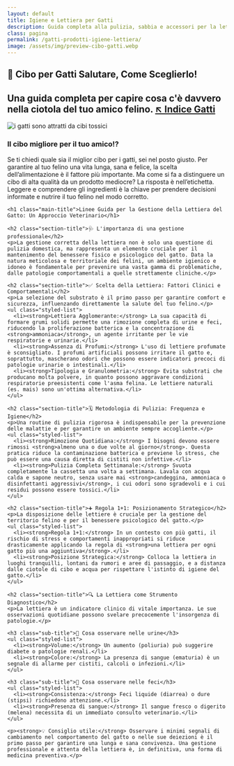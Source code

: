 ```yaml
---
layout: default
title: Igiene e Lettiera per Gatti
description: Guida completa alla pulizia, sabbia e accessori per la lettiera del tuo gatto.
class: pagina
permalink: /gatti-prodotti-igiene-lettiera/
image: /assets/img/preview-cibo-gatti.webp
---
```



<main class="layout-wrapper">

<!-- 📝 INTRODUZIONE -->
<section class="intro">
  <h1 class="main-title-centered">🍴 Cibo per Gatti Salutare, Come Sceglierlo!</h1>
  <h2 class="small-title">Una guida completa per capire cosa c'è davvero nella ciotola del tuo amico felino.
<a href="/index-tutto-gatti/" class="btn-indice" aria-label="Vai all’indice gatti">↖️ Indice Gatti</a>
  </h2>
</section>

<section class="square-grid">


  <div class="content-square">
    <img src="/assets/img/..... .... .... ...." alt="i gatti sono attratti da cibi tossici">
    <h3>Il cibo migliore per il tuo amico!?</h3>
    <div class="description">
      Se ti chiedi quale sia il miglior cibo per i gatti, sei nel posto giusto. Per garantire al tuo felino una vita lunga, sana e felice, la scelta dell’alimentazione è il fattore più importante. Ma come si fa a distinguere un cibo di alta qualità da un prodotto mediocre? La risposta è nell’etichetta. Leggere e comprendere gli ingredienti è la chiave per prendere decisioni informate e nutrire il tuo felino nel modo corretto.
    </div>
  </div>
</section>

  <!-- 📚 CONTENUTO -->
  <section class="text-block">

    <h1 class="main-title">Linee Guida per la Gestione della Lettiera del Gatto: Un Approccio Veterinario</h1>

    <h2 class="section-title">🩺 L'importanza di una gestione professionale</h2>
    <p>La gestione corretta della lettiera non è solo una questione di pulizia domestica, ma rappresenta un elemento cruciale per il mantenimento del benessere fisico e psicologico del gatto. Data la natura meticolosa e territoriale dei felini, un ambiente igienico e idoneo è fondamentale per prevenire una vasta gamma di problematiche, dalle patologie comportamentali a quelle strettamente cliniche.</p>

    <h2 class="section-title">✅ Scelta della Lettiera: Fattori Clinici e Comportamentali</h2>
    <p>La selezione del substrato è il primo passo per garantire comfort e sicurezza, influenzando direttamente la salute del tuo felino.</p>
    <ul class="styled-list">
      <li><strong>Lettiera Agglomerante:</strong> La sua capacità di formare grumi solidi permette una rimozione completa di urine e feci, riducendo la proliferazione batterica e la concentrazione di <strong>ammoniaca</strong>, un agente irritante per le vie respiratorie e urinarie.</li>
      <li><strong>Assenza di Profumi:</strong> L'uso di lettiere profumate è sconsigliato. I profumi artificiali possono irritare il gatto e, soprattutto, mascherano odori che possono essere indicatori precoci di patologie urinarie o intestinali.</li>
      <li><strong>Tipologia e Granulometria:</strong> Evita substrati che producano molta polvere, in quanto possono aggravare condizioni respiratorie preesistenti come l'asma felina. Le lettiere naturali (es. mais) sono un'ottima alternativa.</li>
    </ul>

    <h2 class="section-title">🗓️ Metodologia di Pulizia: Frequenza e Igiene</h2>
    <p>Una routine di pulizia rigorosa è indispensabile per la prevenzione delle malattie e per garantire un ambiente sempre accogliente.</p>
    <ul class="styled-list">
      <li><strong>Rimozione Quotidiana:</strong> I bisogni devono essere rimossi <strong>almeno una o due volte al giorno</strong>. Questa pratica riduce la contaminazione batterica e previene lo stress, che può essere una causa diretta di cistiti non infettive.</li>
      <li><strong>Pulizia Completa Settimanale:</strong> Svuota completamente la cassetta una volta a settimana. Lavala con acqua calda e sapone neutro, senza usare mai <strong>candeggina, ammoniaca o disinfettanti aggressivi</strong>, i cui odori sono sgradevoli e i cui residui possono essere tossici.</li>
    </ul>

    <h2 class="section-title">➕ Regola 1+1: Posizionamento Strategico</h2>
    <p>La disposizione delle lettiere è cruciale per la gestione del territorio felino e per il benessere psicologico del gatto.</p>
    <ul class="styled-list">
      <li><strong>Regola 1+1:</strong> In un contesto con più gatti, il rischio di stress e comportamenti inappropriati si riduce drasticamente applicando la regola di <strong>una lettiera per ogni gatto più una aggiuntiva</strong>.</li>
      <li><strong>Posizione Strategica:</strong> Colloca la lettiera in luoghi tranquilli, lontani da rumori e aree di passaggio, e a distanza dalle ciotole di cibo e acqua per rispettare l'istinto di igiene del gatto.</li>
    </ul>

    <h2 class="section-title">🔍 La Lettiera come Strumento Diagnostico</h2>
    <p>La lettiera è un indicatore clinico di vitale importanza. Le sue osservazioni quotidiane possono svelare precocemente l'insorgenza di patologie.</p>

    <h3 class="sub-title">🔬 Cosa osservare nelle urine</h3>
    <ul class="styled-list">
      <li><strong>Volume:</strong> Un aumento (poliuria) può suggerire diabete o patologie renali.</li>
      <li><strong>Colore:</strong> La presenza di sangue (ematuria) è un segnale di allarme per cistiti, calcoli o infezioni.</li>
    </ul>

    <h3 class="sub-title">💩 Cosa osservare nelle feci</h3>
    <ul class="styled-list">
      <li><strong>Consistenza:</strong> Feci liquide (diarrea) o dure (stipsi) richiedono attenzione.</li>
      <li><strong>Presenza di sangue:</strong> Il sangue fresco o digerito (melena) necessita di un immediato consulto veterinario.</li>
    </ul>

    <p><strong>💡 Consiglio utile:</strong> Osservare i minimi segnali di cambiamento nel comportamento del gatto o nelle sue deiezioni è il primo passo per garantire una lunga e sana convivenza. Una gestione professionale e attenta della lettiera è, in definitiva, una forma di medicina preventiva.</p>

  </section>

</main>

